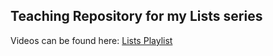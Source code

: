 ## Teaching Repository for my Lists series

Videos can be found here: [Lists Playlist](https://youtube.com/playlist?list=PL_kocBMOO_TzYhe9EczybRl_2gc3mWXTk)
